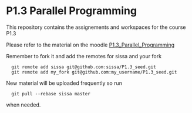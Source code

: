 P1.3 Parallel Programming
=======================================================================

This repository contains the assignements and workspaces for the
course P1.3

Please refer to the material on the moodle [P1.3_Parallel_Programming](http://elearn.mhpc.it/moodle/course/view.php?id=7)

Remember to fork it and add the remotes for sissa and your fork

```
  git remote add sissa git@github.com:sissa/P1.3_seed.git
  git remote add my_fork git@github.com:my_username/P1.3_seed.git
```  

New material will be uploaded frequently so run
```
  git pull --rebase sissa master
```
when needed.



